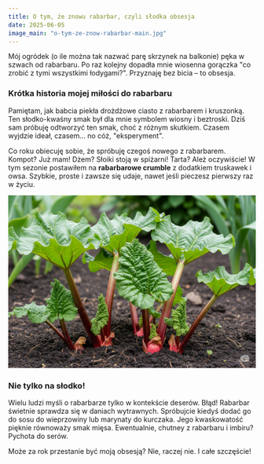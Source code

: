 ```yaml
---
title: O tym, że znowu rabarbar, czyli słodka obsesja
date: 2025-06-05
image_main: "o-tym-ze-znow-rabarbar-main.jpg"
---
```


Mój ogródek (o ile można tak nazwać parę skrzynek na balkonie) pęka w szwach od rabarbaru. Po raz kolejny dopadła mnie wiosenna gorączka "co zrobić z tymi wszystkimi łodygami?". Przyznaję bez bicia – to obsesja.

### Krótka historia mojej miłości do rabarbaru

Pamiętam, jak babcia piekła drożdżowe ciasto z rabarbarem i kruszonką. Ten słodko-kwaśny smak był dla mnie symbolem wiosny i beztroski. Dziś sam próbuję odtworzyć ten smak, choć z różnym skutkiem. Czasem wyjdzie ideał, czasem... no cóż, "eksperyment".

Co roku obiecuję sobie, że spróbuję czegoś nowego z rabarbarem. Kompot? Już mam! Dżem? Słoiki stoją w spiżarni! Tarta? Ależ oczywiście! W tym sezonie postawiłem na **rabarbarowe crumble** z dodatkiem truskawek i owsa. Szybkie, proste i zawsze się udaje, nawet jeśli pieczesz pierwszy raz w życiu.

![Rabarbar w ogródku](images/notes/o-tym-ze-znow-rabarbar-garden.jpg)

### Nie tylko na słodko!

Wielu ludzi myśli o rabarbarze tylko w kontekście deserów. Błąd! Rabarbar świetnie sprawdza się w daniach wytrawnych. Spróbujcie kiedyś dodać go do sosu do wieprzowiny lub marynaty do kurczaka. Jego kwaskowatość pięknie równoważy smak mięsa. Ewentualnie, chutney z rabarbaru i imbiru? Pychota do serów.

Może za rok przestanie być moją obsesją? Nie, raczej nie. I całe szczęście!
